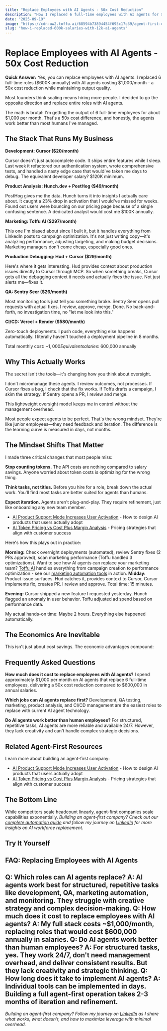 ```yaml
---
title: "Replace Employees with AI Agents - 50x Cost Reduction"
description: "How I replaced 6 full-time employees with AI agents for $1K/month. Complete breakdown of tools, costs, and results from running an agent-first company."
date: "2025-09-19"
image: "https://cdn-uw2.toffu.ai/68594b73894454f695c17c39/agent-first-cost-savings-toffu.jpg"
slug: "how-i-replaced-600k-salaries-with-12k-ai-agents"
---
```


# Replace Employees with AI Agents - 50x Cost Reduction

**Quick Answer:** Yes, you can replace employees with AI agents. I replaced 6 full-time roles ($600K annually) with AI agents costing $1,000/month - a 50x cost reduction while maintaining output quality.

Most founders think scaling means hiring more people. I decided to go the opposite direction and replace entire roles with AI agents.

The math is brutal: I'm getting the output of 6 full-time employees for about $1,000 per month. That's a 50x cost difference, and honestly, the agents work better than most humans I've managed.

## The Stack That Runs My Business

**Development: Cursor ($20/month)**

Cursor doesn't just autocomplete code. It ships entire features while I sleep. Last week it refactored our authentication system, wrote comprehensive tests, and handled a nasty edge case that would've taken me days to debug. The equivalent developer salary? $120K minimum.

**Product Analysis: Hunch.dev + PostHog ($49/month)**

PostHog gives me the data. Hunch turns it into insights I actually care about. It caught a 23% drop in activation that I would've missed for weeks. Found out users were bouncing on our pricing page because of a single confusing sentence. A dedicated analyst would cost me $100K annually.

**Marketing: Toffu AI ($297/month)**

This one I'm biased about since I built it, but it handles everything from LinkedIn posts to campaign optimization. It's not just writing copy—it's analyzing performance, adjusting targeting, and making budget decisions. Marketing managers don't come cheap, especially good ones.

**Production Debugging: Hud + Cursor ($29/month)**

Here's where it gets interesting. Hud provides context about production issues directly to Cursor through MCP. So when something breaks, Cursor gets all the debugging context it needs and actually fixes the issue. Not just alerts me—fixes it.

**QA: Sentry Seer ($26/month)**

Most monitoring tools just tell you something broke. Sentry Seer opens pull requests with actual fixes. I review, approve, merge. Done. No back-and-forth, no investigation time, no "let me look into this."

**CI/CD: Vercel + Render ($580/month)**

Zero-touch deployments. I push code, everything else happens automatically. I literally haven't touched a deployment pipeline in 8 months.

Total monthly cost: ~$1,000
Equivalent salaries: ~$600,000 annually

## Why This Actually Works

The secret isn't the tools—it's changing how you think about oversight.

I don't micromanage these agents. I review outcomes, not processes. If Cursor fixes a bug, I check that the fix works. If Toffu drafts a campaign, I skim the strategy. If Sentry opens a PR, I review and merge.

This lightweight oversight model keeps me in control without the management overhead.

Most people expect agents to be perfect. That's the wrong mindset. They're like junior employees—they need feedback and iteration. The difference is the learning curve is measured in days, not months.

## The Mindset Shifts That Matter

I made three critical changes that most people miss:

**Stop counting tokens.** The API costs are nothing compared to salary savings. Anyone worried about token costs is optimizing for the wrong thing.

**Think tasks, not titles.** Before you hire for a role, break down the actual work. You'll find most tasks are better suited for agents than humans.

**Expect iteration.** Agents aren't plug-and-play. They require refinement, just like onboarding any new team member.
- [AI Product Support Mode Increases User Activation](https://toffu.ai/blog/why-every-ai-product-needs-support-mode) - How to design AI products that users actually adopt
- [AI Token Pricing vs Cost Plus Margin Analysis](https://toffu.ai/blog/why-i-ditched-token-pricing-for-cost-plus-margin) - Pricing strategies that align with customer success

Here's how this plays out in practice:

**Morning:** Check overnight deployments (automated), review Sentry fixes (2 PRs approved), scan marketing performance (Toffu handled 3 optimizations).
Want to see how AI agents can replace your marketing team? [Toffu AI](https://toffu.ai) handles everything from campaign creation to performance optimization - see our [marketing automation tools](https://toffu.ai/tools) in action.
**Midday:** Product issue surfaces. Hud catches it, provides context to Cursor, Cursor implements fix, creates PR. I review and approve. Total time: 15 minutes.

**Evening:** Cursor shipped a new feature I requested yesterday. Hunch flagged an anomaly in user behavior. Toffu adjusted ad spend based on performance data.

My actual hands-on time: Maybe 2 hours. Everything else happened automatically.

## The Economics Are Inevitable

This isn't just about cost savings. The economic advantages compound:

## Frequently Asked Questions

**How much does it cost to replace employees with AI agents?**
I spend approximately $1,000 per month on AI agents that replace 6 full-time employees, delivering a 50x cost reduction compared to $600,000 in annual salaries.

**Which jobs can AI agents replace first?**
Development, QA testing, marketing, product analysis, and CI/CD management are the easiest roles to replace with current AI agent technology.

**Do AI agents work better than human employees?**
For structured, repetitive tasks, AI agents are more reliable and available 24/7. However, they lack creativity and can't handle complex strategic decisions.

## Related Agent-First Resources

Learn more about building an agent-first company:
- [AI Product Support Mode Increases User Activation](https://toffu.ai/blog/ai-product-support-mode-user-activation) - How to design AI products that users actually adopt
- [AI Token Pricing vs Cost Plus Margin Analysis](https://toffu.ai/blog/ai-token-pricing-vs-cost-plus-margin-analysis) - Pricing strategies that align with customer success


## The Bottom Line
While competitors scale headcount linearly, agent-first companies scale capabilities exponentially.
*Building an agent-first company? Check out our [complete automation guide](https://toffu.ai/blog) and follow my journey on [LinkedIn](https://linkedin.com/in/orarbel) for more insights on AI workforce replacement.*
## Try It Yourself
## FAQ: Replacing Employees with AI Agents
**Q: Which roles can AI agents replace?**
A: AI agents work best for structured, repetitive tasks like development, QA, marketing automation, and monitoring. They struggle with creative strategy and complex decision-making.
**Q: How much does it cost to replace employees with AI agents?**
A: My full stack costs ~$1,000/month, replacing roles that would cost $600,000 annually in salaries.
**Q: Do AI agents work better than human employees?**
A: For structured tasks, yes. They work 24/7, don't need management overhead, and deliver consistent results. But they lack creativity and strategic thinking.
**Q: How long does it take to implement AI agents?**
A: Individual tools can be implemented in days. Building a full agent-first operation takes 2-3 months of iteration and refinement.
---
*Building an agent-first company? Follow my journey on [LinkedIn](https://linkedin.com/in/orarbel) as I share what works, what doesn't, and how to maximize leverage with minimal overhead.*